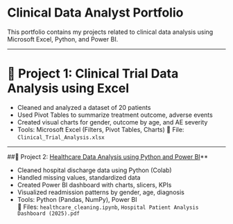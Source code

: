 # Clinical Data Analyst Portfolio

This portfolio contains my projects related to clinical data analysis using Microsoft Excel, Python, and Power BI.

---

# 📁 Project 1: Clinical Trial Data Analysis using Excel

- Cleaned and analyzed a dataset of 20 patients
- Used Pivot Tables to summarize treatment outcome, adverse events
- Created visual charts for gender, outcome by age, and AE severity
- Tools: Microsoft Excel (Filters, Pivot Tables, Charts)
📄 File: `Clinical_Trial_Analysis.xlsx`

---

##📁 Project 2: [Healthcare Data Analysis using Python and Power BI](./Project-2-Healthcare-Data-Analysis-Python-PowerBI)**

- Cleaned hospital discharge data using Python (Colab)
- Handled missing values, standardized data
- Created Power BI dashboard with charts, slicers, KPIs
- Visualized readmission patterns by gender, age, diagnosis
- Tools: Python (Pandas, NumPy), Power BI  
📄 Files: `healthcare_cleaning.ipynb`, `Hospital Patient Analysis Dashboard (2025).pdf`
  
